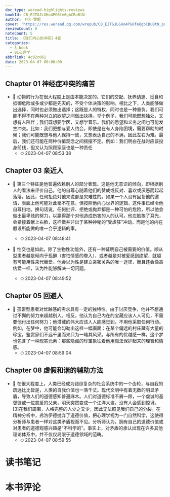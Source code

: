 ```yaml
---
doc_type: weread-highlights-reviews
bookId: CB_EJTGJLGHo4PG6fe6gbCBuBtN
author: 卡伦·霍妮
cover: 'https://res.weread.qq.com/wrepub/CB_EJTGJLGHo4PG6fe6gbCBuBtN_parsecover'
reviewCount: 0
noteCount: 5
title: 《我们内心的冲突》4星
categories:
  - 3_book
  - 01心理学
abbrlink: 4c92c061
date: 2023-04-07 00:00:00
---
```



## Chapter 01 神经症冲突的痛苦


- 📌 动物的行为在很大程度上是由本能决定的。它们的交配、抚养幼崽、觅食和抵御危险或多或少都是先天的，不受个体决策的影响。相比之下，人类能够做出选择，同时也必须做出选择；这既是人的特权，同时也是一种重负。我们可能不得不在两种对立的欲望之间做出抉择。举个例子，我们可能既想独处，又想有人陪伴；我们既想要学医，又想学音乐。我们的愿望和义务之间也可能发生冲突。比如：我们更想与爱人约会，即使是在有人身陷困境，需要帮助的时候；我们可能既想与他人保持一致，又想表达自己的不满，因此左右为难。最后，我们还可能在两种价值观念之间摇摆不定。例如：我们明白在战时应该投身前线，但又认为照顾家庭也是一种责任 
    - ⏱ 2023-04-07 08:53:38 
## Chapter 03 亲近人


- 📌 第三个特征是他普遍依赖别人的部分表现。这是他无意识的倾向，即根据别人的看法来评价自己。他的自尊心随着他们的赞成或反对、喜欢或厌恶而起起落落。因此，任何拒绝对他来说都是灾难性的。如果一个人没有回复他的邀请，表面上他可能对此毫不在意，但按照他内心世界的逻辑，这件事已经令他自尊扫地。换句话说，任何批评、拒绝或抛弃都是一种可怕的危险，所以他会做出最卑贱的努力，以赢得那个对他造成伤害的人的认可。他左脸挨了耳光，会紧接着献上右脸，这样做并非出于某种神秘的“受虐狂”冲动，而是他的内在假设所能做的唯一合乎逻辑的事。 
    - ⏱ 2023-04-07 08:48:41 

- 📌 性交也是如此，除了生物性功能外，还有一种证明自己被需要的价值。顺从型患者越是倾向于孤僻（害怕情感的卷入），或者越是对被爱感到绝望，就越有可能用性来代替爱。他会以为性是建立亲密关系的唯一途径，而且还会像高估爱一样，认为性能够解决一切问题。 
    - ⏱ 2023-04-07 08:49:52 
## Chapter 05 回避人


- 📌 孤僻型患者对优越感的需求具有一定的独特性。由于讨厌竞争，他并不想通过不懈的努力来超越别人。相反，他认为自己内在的宝藏应该人人可见，不需要他付出任何努力；他潜藏的伟大应该人人能感觉到，不用他采取任何行动。例如，在梦中，他可能会勾勒出这样一幅画面：在某个偏远的村庄藏有大量的珍宝，鉴赏家们不远千里而来只为一睹其风采。与所有的优越感一样，这个梦也包含了一种现实元素：那些隐藏的珍宝象征着他用魔法保护起来的理智和情感。 
    - ⏱ 2023-04-07 08:59:04 
## Chapter 08 虚假和谐的辅助方法


- 📌 在很大程度上，人类已经成为错综复杂的社会系统中的一个齿轮，与自我的疏远比比皆是，人类的自我价值也一落千丈。现代文明中有着无数的明显矛盾，导致人们的道德感知普遍麻木。人们对道德标准不屑一顾，一个虔诚的基督徒或一位慈爱的父亲，明天突然变成一个江洋大盗，没有人会感到惊讶。[3]在我们周围，人格完整的人少之又少，因此无法照见我们自己的分裂。在精神分析中，弗洛伊德抛弃了道德价值，把心理学视为一门自然科学，这使得分析师与患者一样对这类矛盾视而不见。分析师认为，拥有自己的道德价值或对患者的道德观感兴趣是“不科学的”。事实上，对矛盾的承认出现在许多其他理论体系中，并不仅仅局限于道德领域的范畴。 
    - ⏱ 2023-04-07 08:59:55 

# 读书笔记


# 本书评论
